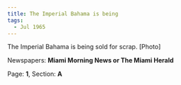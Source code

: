 ```yaml
---  
title: The Imperial Bahama is being  
tags:  
  - Jul 1965  
---  
```

  
The Imperial Bahama is being sold for scrap. [Photo]  
  
Newspapers: **Miami Morning News or The Miami Herald**  
  
Page: **1**, Section: **A** 
